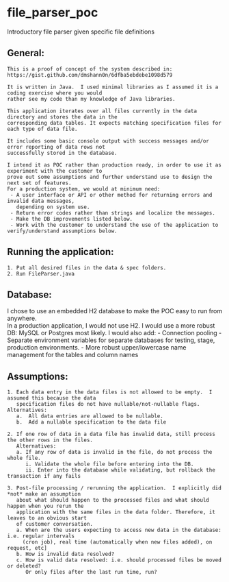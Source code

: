# file_parser_poc
Introductory file parser given specific file definitions

## General:

    This is a proof of concept of the system described in: https://gist.github.com/dmshann0n/6dfba5ebdebe1098d579

    It is written in Java.  I used minimal libraries as I assumed it is a coding exercise where you would 
    rather see my code than my knowledge of Java libraries.

    This application iterates over all files currently in the data directory and stores the data in the 
    corresponding data tables. It expects matching specification files for each type of data file.

    It includes some basic console output with success messages and/or error reporting of data rows not 
    successfully stored in the database.

    I intend it as POC rather than production ready, in order to use it as experiment with the customer to 
    prove out some assumptions and further understand use to design the next set of features.
    For a production system, we would at minimum need:
     - A user interface or API or other method for returning errors and invalid data messages, 
       depending on system use.
     - Return error codes rather than strings and localize the messages.
     - Make the DB improvements listed below.
     - Work with the customer to understand the use of the application to verify/understand assumptions below.


## Running the application:
    1. Put all desired files in the data & spec folders.
    2. Run FileParser.java


## Database:
I chose to use an embedded H2 database to make the POC easy to run from anywhere.  
In a production application, I would not use H2.
I would use a more robust DB: MySQL or Postgres most likely. I would also add:
    - Connection pooling
    - Separate environment variables for separate databases for testing, stage, production environments.
    - More robust upper/lowercase name management for the tables and column names


## Assumptions:
    1. Each data entry in the data files is not allowed to be empty.  I assumed this because the data 
       specification files do not have nullable/not-nullable flags. Alternatives:
       a.  All data entries are allowed to be nullable.
       b.  Add a nullable specification to the data file

    2. If one row of data in a data file has invalid data, still process the other rows in the files.
       Alternatives:
       a. If any row of data is invalid in the file, do not process the whole file.
          i. Validate the whole file before entering into the DB.
          ii. Enter into the database while validating, but rollback the transaction if any fails

    3. Post-file processing / rerunning the application.  I explicitly did *not* make an assumption 
       about what should happen to the processed files and what should happen when you rerun the 
       application with the same files in the data folder. Therefore, it leaves to an obvious start 
       of customer conversation.
       a. When are the users expecting to access new data in the database: i.e. regular intervals 
         (cron job), real time (automatically when new files added), on request, etc]
       b. How is invalid data resolved?
       c. How is valid data resolved: i.e. should processed files be moved or deleted?  
          Or only files after the last run time, run?

